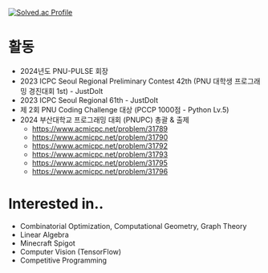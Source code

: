 [![Solved.ac Profile](http://mazassumnida.wtf/api/v2/generate_badge?boj=kanght1219)](https://solved.ac/kanght1219/)

# 활동
- 2024년도 PNU-PULSE 회장
- 2023 ICPC Seoul Regional Preliminary Contest 42th (PNU 대학생 프로그래밍 경진대회 1st) - JustDoIt
- 2023 ICPC Seoul Regional 61th - JustDoIt
- 제 2회 PNU Coding Challenge 대상 (PCCP 1000점 - Python Lv.5)
- 2024 부산대학교 프로그래밍 대회 (PNUPC) 총괄 & 출제
    - https://www.acmicpc.net/problem/31789
    - https://www.acmicpc.net/problem/31790
    - https://www.acmicpc.net/problem/31792
    - https://www.acmicpc.net/problem/31793
    - https://www.acmicpc.net/problem/31795
    - https://www.acmicpc.net/problem/31796
 
# Interested in..
- Combinatorial Optimization, Computational Geometry, Graph Theory
- Linear Algebra
- Minecraft Spigot
- Computer Vision (TensorFlow)
- Competitive Programming

